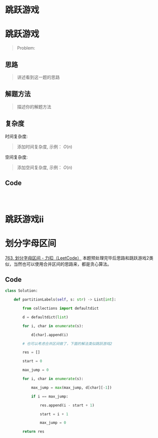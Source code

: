 # 跳跃游戏

# 跳跃游戏
> Problem: 

  

## 思路

  

> 讲述看到这一题的思路

  

## 解题方法

  

> 描述你的解题方法

  

## 复杂度

  

时间复杂度:

> 添加时间复杂度, 示例： $O(n)$

  

空间复杂度:

> 添加空间复杂度, 示例： $O(n)$

  
  
  

## Code

```Python3 []



```

# 跳跃游戏ii

# 划分字母区间

[763. 划分字母区间 - 力扣（LeetCode）](https://leetcode.cn/problems/partition-labels/description/?envType=study-plan-v2&envId=top-100-liked)
本题预处理完毕后思路和跳跃游戏2类似，当然也可以使用合并区间的思路来，都是贪心算法。
## Code
```python
class Solution:

    def partitionLabels(self, s: str) -> List[int]:

        from collections import defaultdict

        d = defaultdict(list)

        for i, char in enumerate(s):

            d[char].append(i)

        # 也可以考虑合并区间做了，下面的解法类似跳跃游戏2

        res = []

        start = 0

        max_jump = 0

        for i, char in enumerate(s):

            max_jump = max(max_jump, d[char][-1])

            if i == max_jump:

                res.append(i - start + 1)

                start = i + 1

                max_jump = 0

        return res
```
